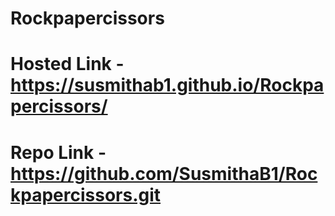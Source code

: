# Rockpapercissors

# Hosted Link -https://susmithab1.github.io/Rockpapercissors/

# Repo Link - https://github.com/SusmithaB1/Rockpapercissors.git

